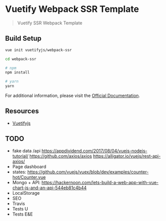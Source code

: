 # Vuetify Webpack SSR Template

> Vuetify SSR Webpack Template

## Build Setup

``` bash
vue init vuetifyjs/webpack-ssr

cd webpack-ssr

# npm
npm install

# yarn
yarn
```

For additional information, please visit the [Official Documentation](https://vuetifyjs.com).

## Resources

- [Vuetifyjs](https://vuetifyjs.com)


## TODO

- fake data /api
  https://appdividend.com/2017/08/04/vuejs-nodejs-tutorial/
  https://github.com/axios/axios
  https://alligator.io/vuejs/rest-api-axios/
- Page dashboard
- states: https://github.com/vuejs/vuex/blob/dev/examples/counter-hot/Counter.vue
- Mongo + API: https://hackernoon.com/lets-build-a-web-app-with-vue-chart-js-and-an-api-544eb81c4b44
- LocalStorage
- SEO
- Travis
- Tests U
- Tests E&E
